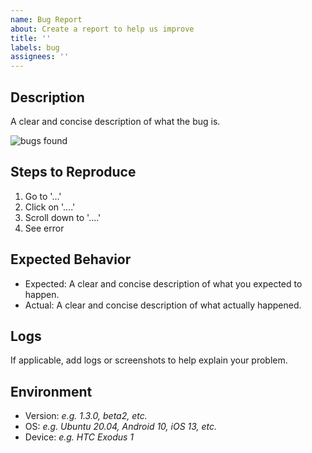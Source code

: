 ```yaml
---
name: Bug Report
about: Create a report to help us improve
title: ''
labels: bug
assignees: ''
---
```


## Description

A clear and concise description of what the bug is.

![bugs found](https://media.giphy.com/media/UAUtB4Oi9U4EM/giphy.gif)

## Steps to Reproduce

1. Go to '...'
1. Click on '....'
1. Scroll down to '....'
1. See error

## Expected Behavior

- Expected: A clear and concise description of what you expected to happen.
- Actual: A clear and concise description of what actually happened.

## Logs

If applicable, add logs or screenshots to help explain your problem.

## Environment

- Version: _e.g. 1.3.0, beta2, etc._
- OS: _e.g. Ubuntu 20.04, Android 10, iOS 13, etc._
- Device: _e.g. HTC Exodus 1_
